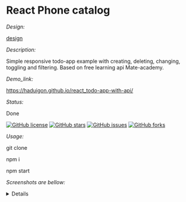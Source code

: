 # React Phone catalog

_Design:_

[design](https://www.figma.com/file/uEetgWenSRxk9jgiym6Yzp/Phone-catalog-redesign?node-id=1%3A2)

_Description:_

Simple responsive todo-app example with creating, deleting, changing, toggling and filtering. Based on free learning api Mate-academy.

_Demo_link:_  

https://haduigon.github.io/react_todo-app-with-api/

_Status:_  

Done

[![GitHub license](https://img.shields.io/github/license/haduigon/fb_horo_chat_landing)](https://github.com/haduigon/fb_horo_chat_landing/blob/master/LICENSE)
[![GitHub stars](https://img.shields.io/github/stars/haduigon/fb_horo_chat_landing)](https://github.com/haduigon/fb_horo_chat_landing/stargazers)
[![GitHub issues](https://img.shields.io/github/issues/haduigon/fb_horo_chat_landing)](https://github.com/haduigon/fb_horo_chat_landing/issues)
[![GitHub forks](https://img.shields.io/github/forks/haduigon/fb_horo_chat_landing)](https://github.com/haduigon/fb_horo_chat_landing/network)

_Usage:_   

git clone

npm i

npm start

_Screenshots are bellow:_  

<details>
  <img width="1792" alt="Screenshot 2024-06-05 at 16 57 59" src="https://github.com/haduigon/react_todo-app-with-api/assets/20277989/35968918-5048-40c5-ac2f-f1ab4d32f364">
</details>

